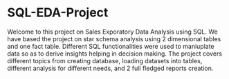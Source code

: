 # SQL-EDA-Project
Welcome to this project on Sales Exporatory Data Analysis using SQL. We have based the project on star schema analysis using 2 dimensional tables and one fact table. Different SQL functionalities were used to maniuplate data so as to derive insights helping in decision making. The project covers different topics from creating database, loading datasets into tables, different analysis for different needs, and 2 full fledged reports creation.
